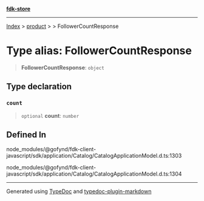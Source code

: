 [**fdk-store**](../../../README.md)
***

[Index](../../../API.md) > [product](../../README.md) > [<internal>](../README.md) > FollowerCountResponse

# Type alias: FollowerCountResponse

> **FollowerCountResponse**: `object`

## Type declaration

### `count`

> `optional` **count**: `number`

## Defined In

node\_modules/@gofynd/fdk-client-javascript/sdk/application/Catalog/CatalogApplicationModel.d.ts:1303

node\_modules/@gofynd/fdk-client-javascript/sdk/application/Catalog/CatalogApplicationModel.d.ts:1304

***
Generated using [TypeDoc](https://typedoc.org/) and [typedoc-plugin-markdown](https://www.npmjs.com/package/typedoc-plugin-markdown)
